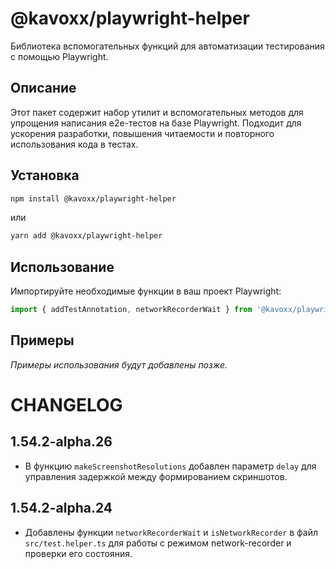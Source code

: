 # @kavoxx/playwright-helper

Библиотека вспомогательных функций для автоматизации тестирования с помощью Playwright.

## Описание

Этот пакет содержит набор утилит и вспомогательных методов для упрощения написания e2e-тестов на базе Playwright. Подходит для ускорения разработки, повышения читаемости и повторного использования кода в тестах.

## Установка

```bash
npm install @kavoxx/playwright-helper
```
или
```bash
yarn add @kavoxx/playwright-helper
```

## Использование

Импортируйте необходимые функции в ваш проект Playwright:

```ts
import { addTestAnnotation, networkRecorderWait } from '@kavoxx/playwright-helper';
```

## Примеры

_Примеры использования будут добавлены позже._

# CHANGELOG

## 1.54.2-alpha.26
- В функцию `makeScreenshotResolutions` добавлен параметр `delay` для управления задержкой между формированием скриншотов.

## 1.54.2-alpha.24
- Добавлены функции `networkRecorderWait` и `isNetworkRecorder` в файл `src/test.helper.ts` для работы с режимом network-recorder и проверки его состояния.
